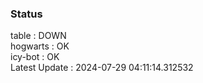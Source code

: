 ### Status


table : DOWN  
hogwarts : OK  
icy-bot : OK  
Latest Update : 2024-07-29 04:11:14.312532
